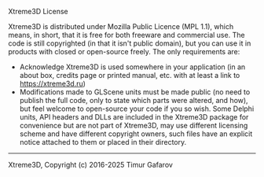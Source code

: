 Xtreme3D License

Xtreme3D is distributed under Mozilla Public Licence (MPL 1.1), which means, in short, that it is free for both freeware and commercial use. The code is still copyrighted (in that it isn't public domain), but you can use it in products with closed or open-source freely. The only requirements are:
- Acknowledge Xtreme3D is used somewhere in your application (in an about box, credits page or printed manual, etc. with at least a link to https://xtreme3d.ru)
- Modifications made to GLScene units must be made public (no need to publish the full code, only to state which parts were altered, and how), but feel welcome to open-source your code if you so wish.
Some Delphi units, API headers and DLLs are included in the Xtreme3D package for convenience but are not part of Xtreme3D, may use different licensing scheme and have different copyright owners, such files have an explicit notice attached to them or placed in their directory.
---
Xtreme3D, Copyright (c) 2016-2025 Timur Gafarov
